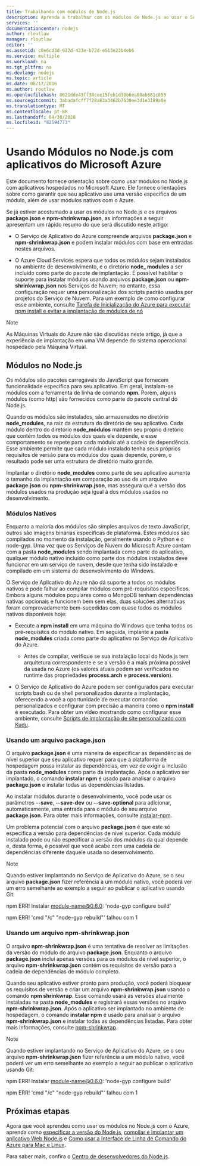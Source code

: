 ```yaml
---
title: Trabalhando com módulos de Node.js
description: Aprenda a trabalhar com os módulos de Node.js ao usar o Serviço de Aplicativo ou Serviços de Nuvem do Azure.
services: ''
documentationcenter: nodejs
author: rloutlaw
manager: rloutlaw
editor: ''
ms.assetid: c0e6cd3d-932d-433e-b72d-e513e23b4eb6
ms.service: multiple
ms.workload: na
ms.tgt_pltfrm: na
ms.devlang: nodejs
ms.topic: article
ms.date: 08/17/2016
ms.author: routlaw
ms.openlocfilehash: 8621dde43ff38cee15feb1d30b6ea80ab681c855
ms.sourcegitcommit: 3abadafcff7f28a83a3462b7630ee3d1e3189a0e
ms.translationtype: MT
ms.contentlocale: pt-BR
ms.lasthandoff: 04/30/2020
ms.locfileid: "82594773"
---
```

# <a name="using-nodejs-modules-with-azure-applications"></a>Usando Módulos no Node.js com aplicativos do Microsoft Azure
Este documento fornece orientação sobre como usar módulos no Node.js com aplicativos hospedados no Microsoft Azure. Ele fornece orientações sobre como garantir que seu aplicativo use uma versão específica de um módulo, além de usar módulos nativos com o Azure.

Se já estiver acostumado a usar os módulos no Node.js e os arquivos **package.json** e **npm-shrinkwrap.json**, as informações a seguir apresentam um rápido resumo do que será discutido neste artigo:

* O Serviço de Aplicativo do Azure compreende arquivos **package.json** e **npm-shrinkwrap.json** e podem instalar módulos com base em entradas nestes arquivos.

* O Azure Cloud Services espera que todos os módulos sejam instalados no ambiente de desenvolvimento, e o diretório **node\_ modules** a ser incluído como parte do pacote de implantação. É possível habilitar o suporte para instalar módulos usando arquivos **package.json** ou **npm-shrinkwrap.json** nos Serviços de Nuvem; no entanto, essa configuração requer uma personalização dos scripts padrão usados por projetos do Serviço de Nuvem. Para um exemplo de como configurar esse ambiente, consulte [Tarefa de Inicialização do Azure para executar npm install e evitar a implantação de módulos de nó](https://github.com/woloski/nodeonazure-blog/blob/master/articles/startup-task-to-run-npm-in-azure.markdown)

> [!NOTE]
> As Máquinas Virtuais do Azure não são discutidas neste artigo, já que a experiência de implantação em uma VM depende do sistema operacional hospedado pela Máquina Virtual.
> 
> 

## <a name="nodejs-modules"></a>Módulos no Node.js
Os módulos são pacotes carregáveis do JavaScript que fornecem funcionalidade específica para seu aplicativo. Em geral, instalam-se módulos com a ferramenta de linha de comando **npm**. Porém, alguns módulos (como http) são fornecidos como parte do pacote central do Node.js.

Quando os módulos são instalados, são armazenados no diretório **node\_modules**, na raiz da estrutura do diretório de seu aplicativo. Cada módulo dentro do diretório **node\_módulos** mantém seu próprio diretório que contém todos os módulos dos quais ele depende, e esse comportamento se repete para cada módulo até a cadeia de dependência. Esse ambiente permite que cada módulo instalado tenha seus próprios requisitos de versão para os módulos dos quais depende, porém, o resultado pode ser uma estrutura de diretório muito grande.

Implantar o diretório **node\_modules** como parte de seu aplicativo aumenta o tamanho da implantação em comparação ao uso de um arquivo **package.json** ou **npm-shrinkwrap.json**, mas assegura que a versão dos módulos usados na produção seja igual à dos módulos usados no desenvolvimento.

### <a name="native-modules"></a>Módulos Nativos
Enquanto a maioria dos módulos são simples arquivos de texto JavaScript, outros são imagens binárias específicas de plataforma. Estes módulos são compilados no momento da instalação, geralmente usando o Python e o node-gyp. Uma vez que os Serviços de Nuvem do Microsoft Azure contam com a pasta **node\_modules** sendo implantada como parte do aplicativo, qualquer módulo nativo incluído como parte dos módulos instalados deve funcionar em um serviço de nuvem, desde que tenha sido instalado e compilado em um sistema de desenvolvimento do Windows.

O Serviço de Aplicativo do Azure não dá suporte a todos os módulos nativos e pode falhar ao compilar módulos com pré-requisitos específicos. Embora alguns módulos populares como o MongoDB tenham dependências nativas opcionais e funcionem bem sem elas, duas soluções alternativas foram comprovadamente bem-sucedidas com quase todos os módulos nativos disponíveis hoje:

* Execute a **npm install** em uma máquina do Windows que tenha todos os pré-requisitos do módulo nativo. Em seguida, implante a pasta **node\_modules** criada como parte do aplicativo no Serviço de Aplicativo do Azure.

  * Antes de compilar, verifique se sua instalação local do Node.js tem arquitetura correspondente e se a versão é a mais próxima possível da usada no Azure (os valores atuais podem ser verificados no runtime das propriedades **process.arch** e **process.version**).

* O Serviço de Aplicativo do Azure podem ser configurados para executar scripts bash ou de shell personalizados durante a implantação, oferecendo a você a oportunidade de executar comandos personalizados e configurar com precisão a maneira como o **npm install** é executado. Para obter um vídeo mostrando como configurar esse ambiente, consulte [Scripts de implantação de site personalizado com Kudu](https://azure.microsoft.com/resources/videos/custom-web-site-deployment-scripts-with-kudu/).

### <a name="using-a-packagejson-file"></a>Usando um arquivo package.json

O arquivo **package.json** é uma maneira de especificar as dependências de nível superior que seu aplicativo requer para que a plataforma de hospedagem possa instalar as dependências, em vez de exigir a inclusão da pasta **node\_modules** como parte da implantação. Após o aplicativo ser implantado, o comando **instalar npm** é usado para analisar o arquivo **package.json** e instalar todas as dependências listadas.

Ao instalar módulos durante o desenvolvimento, você pode usar os parâmetros **--save**, **--save-dev** ou **--save-optional** para adicionar, automaticamente, uma entrada para o módulo de seu arquivo **package.json**. Para obter mais informações, consulte [instalar-npm](https://docs.npmjs.com/cli/install).

Um problema potencial com o arquivo **package.json** é que este só especifica a versão para dependências de nível superior. Cada módulo instalado pode ou não especificar a versão dos módulos da qual depende e, desta forma, é possível que você acabe com uma cadeia de dependências diferente daquele usada no desenvolvimento.

> [!NOTE]
> Quando estiver implantando no Serviço de Aplicativo do Azure, se o seu arquivo <b>package.json</b> fizer referência a um módulo nativo, você poderá ver um erro semelhante ao exemplo a seguir ao publicar o aplicativo usando Git:
> 
> npm ERR! Instalar module-name@0.6.0: 'node-gyp configure build'
> 
> npm ERR! 'cmd "/c" "node-gyp rebuild"' falhou com 1
> 
> 

### <a name="using-a-npm-shrinkwrapjson-file"></a>Usando um arquivo npm-shrinkwrap.json
O arquivo **npm-shrinkwrap.json** é uma tentativa de resolver as limitações da versão do módulo do arquivo **package.json**. Enquanto o arquivo **package.json** inclui apenas versões para os módulos de nível superior, o arquivo **npm-shrinkwrap.json** contém os requisitos de versão para a cadeia de dependências de módulo completo.

Quando seu aplicativo estiver pronto para produção, você poderá bloquear os requisitos de versão e criar um arquivo **npm-shrinkwrap.json** usando o comando **npm shrinkwrap**. Esse comando usará as versões atualmente instaladas na pasta **node\_modules** e registrará essas versões no arquivo **npm-shrinkwrap.json**. Após o aplicativo ser implantado no ambiente de hospedagem, o comando **instalar npm** é usado para analisar o arquivo **npm-shrinkwrap.json** e instalar todas as dependências listadas. Para obter mais informações, consulte [npm-shrinkwrap](https://docs.npmjs.com/cli/shrinkwrap).

> [!NOTE]
> Quando estiver implantando no Serviço de Aplicativo do Azure, se o seu arquivo <b>npm-shrinkwrap.json</b> fizer referência a um módulo nativo, você poderá ver um erro semelhante ao exemplo a seguir ao publicar o aplicativo usando Git:
> 
> npm ERR! Instalar module-name@0.6.0: 'node-gyp configure build'
> 
> npm ERR! 'cmd "/c" "node-gyp rebuild"' falhou com 1
> 
> 

## <a name="next-steps"></a>Próximas etapas
Agora que você aprendeu como usar os módulos no Node.js com o Azure, aprenda como [especificar a versão do Node.js](https://github.com/squillace/nodejs-microservice), [compilar e implantar um aplicativo Web Node.js](app-service/app-service-web-get-started-nodejs.md) e [Como usar a Interface de Linha de Comando do Azure para Mac e Linux](https://azure.microsoft.com/blog/using-windows-azure-with-the-command-line-tools-for-mac-and-linux/).

Para saber mais, confira o [Centro de desenvolvedores do Node.js](/azure/javascript/).

[specify the Node.js version]: nodejs-specify-node-version-azure-apps.md
[How to use the Azure Command-Line Interface for Mac and Linux]:cli-install-nodejs.md
[Custom Website Deployment Scripts with Kudu]: https://channel9.msdn.com/Shows/Azure-Friday/Custom-Web-Site-Deployment-Scripts-with-Kudu-with-David-Ebbo
